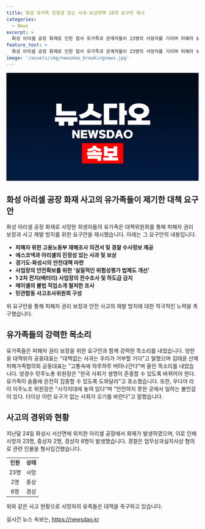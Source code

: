 ```yaml
---
title: 화성 유가족 진정성 있는 사과·보상대책 18개 요구안 제시
categories:
  - News
excerpt: >
  화성 아리셀 공장 화재로 인한 참사 유가족과 관계자들이 23명의 사망자를 기리며 피해자 보상과 안전대책을 촉구했습니다. 피해자 권리 보장과 진상규명을 위해 아리셀 중대재해 참사 대책위는 요구안 18개를 제시했고, 유가족들은 대표의 진정성 있는 사과를 요구했습니다. 이에 대한 민주노총 위원장의 호소와 이주노조 위원장의 안전 요구가 이어졌으며, 공장 내 안전확보와 더 안전한 사회를 바라는 바람이 담겼습니다. 사망자들을 추모하는 모임에는 희생자의 가족 또한 참석해 강력한 진상규명을 촉구했습니다. (총 글자 수: 300자)
feature_text: >
  화성 아리셀 공장 화재로 인한 참사 유가족과 관계자들이 23명의 사망자를 기리며 피해자 보상과 안전대책을 촉구했습니다. 피해자 권리 보장과 진상규명을 위해 아리셀 중대재해 참사 대책위는 요구안 18개를 제시했고, 유가족들은 대표의 진정성 있는 사과를 요구했습니다. 이에 대한 민주노총 위원장의 호소와 이주노조 위원장의 안전 요구가 이어졌으며, 공장 내 안전확보와 더 안전한 사회를 바라는 바람이 담겼습니다. 사망자들을 추모하는 모임에는 희생자의 가족 또한 참석해 강력한 진상규명을 촉구했습니다. (총 글자 수: 300자)
image: '/assets/img/newsdao_breakingnews.jpg'
---
```


<p><img src="/assets/img/newsdao_breakingnews.jpg" alt="koreaapp 속보" /></p>

<h2 data-ke-size="size26">화성 아리셀 공장 화재 사고의 유가족들이 제기한 대책 요구안</h2>

<p>화성 아리셀 공장 화재로 사망한 희생자들의 유가족은 대책위원회를 통해 피해자 권리 보장과 사고 재발 방지를 위한 요구안을 제시했습니다. 아래는 그 요구안의 내용입니다.</p>

<ul>
  <li><b>피해자 위한 고용노동부 재해조사 의견서 및 경찰 수사정보 제공</b></li>
  <li><b>에스코넥과 아리셀의 진정성 있는 사과 및 보상</b></li>
  <li><b>경기도·화성시의 안전대책 마련</b></li>
  <li><b>사업장의 안전확보를 위한 '실질적인 위험성평가 법제도 개선'</b></li>
  <li><b>1·2차 전지(배터리) 사업장의 전수조사 및 하도급 금지</b></li>
  <li><b>메이셀의 불법 직업소개 철저한 조사</b></li>
  <li><b>민관합동 사고조사위원회 구성</b></li>
</ul>

<p data-ke-size="size16">위 요구안을 통해 피해자 권리 보장과 안전 사고의 재발 방지에 대한 적극적인 노력을 촉구했습니다.</p>

<h2 data-ke-size="size26">유가족들의 강력한 목소리</h2>

<p>유가족들은 피해자 권리 보장을 위한 요구안과 함께 강력한 목소리를 내었습니다. 양한웅 대책위의 공동대표는 "대책없는 사과는 우리가 거부할 거다"고 말했으며 김태윤 산재피해가족협의회 공동대표는 "고통속에 하루하루 버텨나간다"며 울린 목소리를 내었습니다. 
양경수 민주노총 위원장은 "한국 사회가 생명이 존중할 수 있도록 바뀌어야 한다. 유가족이 슬픔에 온전히 집중할 수 있도록 도와달라"고 호소했습니다. 또한, 우다야 라이 이주노조 위원장은 "사각지대에 놓여 있다"며 "안전하지 못한 곳에서 일하는 불안감이 있다. 더이상 이런 요구가 없는 사회가 오기를 바란다"고 말했습니다.</p>

<h2 data-ke-size="size26">사고의 경위와 현황</h2>

<p>지난달 24일 화성시 서산면에 위치한 아리셀 공장에서 화재가 발생하였으며, 이로 인해 사망자 23명, 중상자 2명, 경상자 6명이 발생했습니다. 경찰은 업무상과실치사상 혐의로 관련 인물을 형사입건했습니다.</p>

<table>
  <tr>
    <td style="text-align: center; height: 17px;"><b>인원</b></td>
    <td style="text-align: center; height: 17px;"><b>상태</b></td>
  </tr>
  <tr>
    <td style="text-align: center; height: 17px;">23명</td>
    <td style="text-align: center; height: 17px;">사망</td>
  </tr>
  <tr>
    <td style="text-align: center; height: 17px;">2명</td>
    <td style="text-align: center; height: 17px;">중상</td>
  </tr>
  <tr>
    <td style="text-align: center; height: 17px;">6명</td>
    <td style="text-align: center; height: 17px;">경상</td>
  </tr>
</table>

<p data-ke-size="size16">위와 같은 사고 현황으로 사망자의 유족들은 대책을 촉구하고 있습니다.</p>
실시간 뉴스 속보는, <a href="https://newsdao.kr" rel="dofollow">https://newsdao.kr</a>



